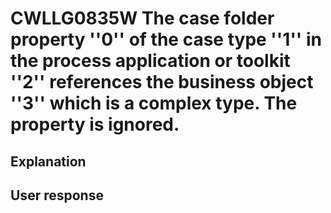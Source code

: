 # CWLLG0835W The case folder property ''0'' of the case type ''1'' in the process application or toolkit ''2'' references the business object ''3'' which is a complex type. The property is ignored.

## Explanation

## User response